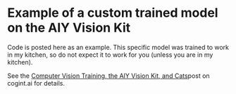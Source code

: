 # Example of a custom trained model on the AIY Vision Kit

Code is posted here as an example. This specific model was trained to work in my kitchen, 
so do not expect it to work for you (unless you are in my kitchen).

See the [Computer Vision Training, the AIY Vision Kit, and Cats](https://cogint.ai/custom-vision-training-on-the-aiy-vision-kit/)post on cogint.ai for details.